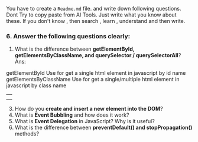 You have to create a `Readme.md` file. and write down following questions. Dont Try to copy paste from AI Tools. Just write what you know about these. If you don't know , then search , learn , understand and then write.

### 6. Answer the following questions clearly:

1. What is the difference between **getElementById, getElementsByClassName, and querySelector / querySelectorAll**?
Ans:
<table>
<td>
    <tr>
        getElementById
    </tr>
    <tr>
        Use for get a single html element in javascript by id name
    </tr>
</td>
<td>
    <tr>
        getElementsByClassName
    </tr>
    <tr>
        Use for get a single/multiple html element in javascript by class name
    </tr>
</td>
</table>

3. How do you **create and insert a new element into the DOM**?
4. What is **Event Bubbling** and how does it work?
5. What is **Event Delegation** in JavaScript? Why is it useful?
6. What is the difference between **preventDefault() and stopPropagation()** methods?

   
